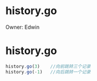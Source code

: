 # history.go

Owner: Edwin

# history.go

```jsx
history.go(3)    //向前跳转三个记录
history.go(-1)   //向后跳转一个记录
```